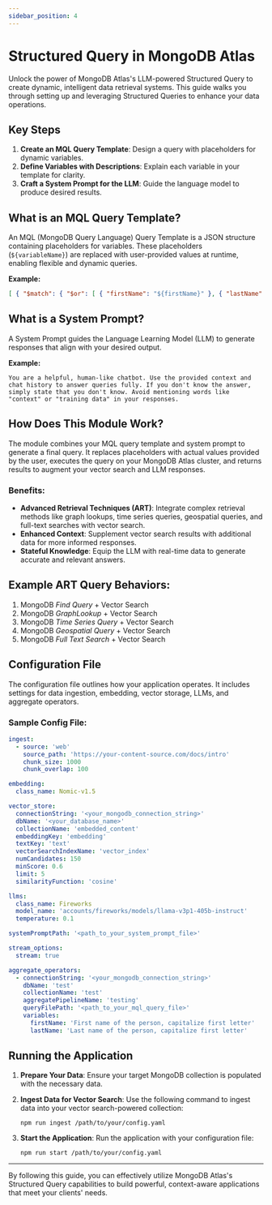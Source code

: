 ```yaml
---
sidebar_position: 4
---
```

# Structured Query in MongoDB Atlas



Unlock the power of MongoDB Atlas's LLM-powered Structured Query to create dynamic, intelligent data retrieval systems. This guide walks you through setting up and leveraging Structured Queries to enhance your data operations.

## Key Steps

1. **Create an MQL Query Template**: Design a query with placeholders for dynamic variables.
2. **Define Variables with Descriptions**: Explain each variable in your template for clarity.
3. **Craft a System Prompt for the LLM**: Guide the language model to produce desired results.

## What is an MQL Query Template?

An MQL (MongoDB Query Language) Query Template is a JSON structure containing placeholders for variables. These placeholders (`${variableName}`) are replaced with user-provided values at runtime, enabling flexible and dynamic queries.

**Example:**

```json
[ { "$match": { "$or": [ { "firstName": "${firstName}" }, { "lastName": "${lastName}" } ] } }, { "$project": { "_id": 0, "message": 1 } } ]
```

## What is a System Prompt?

A System Prompt guides the Language Learning Model (LLM) to generate responses that align with your desired output.

**Example:**

```
You are a helpful, human-like chatbot. Use the provided context and chat history to answer queries fully. If you don't know the answer, simply state that you don't know. Avoid mentioning words like "context" or "training data" in your responses.
```

## How Does This Module Work?

The module combines your MQL query template and system prompt to generate a final query. It replaces placeholders with actual values provided by the user, executes the query on your MongoDB Atlas cluster, and returns results to augment your vector search and LLM responses.

### Benefits:

- **Advanced Retrieval Techniques (ART)**: Integrate complex retrieval methods like graph lookups, time series queries, geospatial queries, and full-text searches with vector search.
- **Enhanced Context**: Supplement vector search results with additional data for more informed responses.
- **Stateful Knowledge**: Equip the LLM with real-time data to generate accurate and relevant answers.

## Example ART Query Behaviors:

1. MongoDB _Find Query_ + Vector Search
2. MongoDB _GraphLookup_ + Vector Search
3. MongoDB _Time Series Query_ + Vector Search
4. MongoDB _Geospatial Query_ + Vector Search
5. MongoDB _Full Text Search_ + Vector Search

## Configuration File

The configuration file outlines how your application operates. It includes settings for data ingestion, embedding, vector storage, LLMs, and aggregate operators.

### Sample Config File:

```yaml
ingest:
  - source: 'web'
    source_path: 'https://your-content-source.com/docs/intro'
    chunk_size: 1000
    chunk_overlap: 100

embedding:
  class_name: Nomic-v1.5

vector_store:
  connectionString: '<your_mongodb_connection_string>'
  dbName: '<your_database_name>'
  collectionName: 'embedded_content'
  embeddingKey: 'embedding'
  textKey: 'text'
  vectorSearchIndexName: 'vector_index'
  numCandidates: 150
  minScore: 0.6
  limit: 5
  similarityFunction: 'cosine'

llms:
  class_name: Fireworks
  model_name: 'accounts/fireworks/models/llama-v3p1-405b-instruct'
  temperature: 0.1

systemPromptPath: '<path_to_your_system_prompt_file>'

stream_options:
  stream: true

aggregate_operators:
  - connectionString: '<your_mongodb_connection_string>'
    dbName: 'test'
    collectionName: 'test'
    aggregatePipelineName: 'testing'
    queryFilePath: '<path_to_your_mql_query_file>'
    variables:
      firstName: 'First name of the person, capitalize first letter'
      lastName: 'Last name of the person, capitalize first letter'
```

## Running the Application

1. **Prepare Your Data**: Ensure your target MongoDB collection is populated with the necessary data.

2. **Ingest Data for Vector Search**: Use the following command to ingest data into your vector search-powered collection:

   ```
   npm run ingest /path/to/your/config.yaml
   ```

3. **Start the Application**: Run the application with your configuration file:

   ```
   npm run start /path/to/your/config.yaml
   ```

---

By following this guide, you can effectively utilize MongoDB Atlas's Structured Query capabilities to build powerful, context-aware applications that meet your clients' needs.